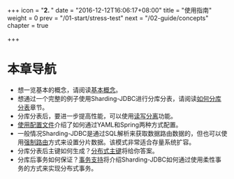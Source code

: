 +++
icon = "<b>2. </b>"
date = "2016-12-12T16:06:17+08:00"
title = "使用指南"
weight = 0
prev = "/01-start/stress-test"
next = "/02-guide/concepts"
chapter = true

+++

# 本章导航

 - 想一览基本的概念，请阅读[基本概念](/02-guide/concepts)。
 - 想通过一个完整的例子使用Sharding-JDBC进行分库分表，请阅读[如何分库分表](/02-guide/sharding)章节。
 - 分库分表后，要进一步提高性能，可以使用[读写分离](/02-guide/master-slave)功能。
 - [使用配置文件](/02-guide/configuration)介绍了如何通过YAML和Spring两种方式配置。
 - 一般情况Sharding-JDBC是通过SQL解析来获取数据路由数据的，但也可以使用[强制路由](/02-guide/hint-sharding-value)方式来设置分片数据。该模式非常适合存量系统扩容。
 - 分库分表后主键如何生成？[分布式主键](/02-guide/id-generator)将给你答案。
 - 分库后事务如何保证？[事务支持](/02-guide/transaction)将介绍Sharding-JDBC如何通过使用柔性事务的方式来实现分布式事务。
